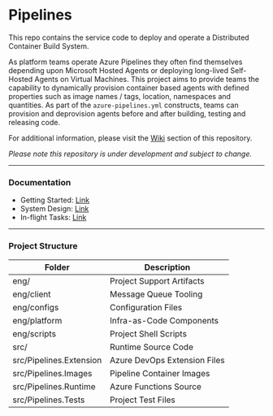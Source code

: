 # Pipelines

This repo contains the service code to deploy and operate a Distributed Container Build System.

As platform teams operate Azure Pipelines they often find themselves depending upon Microsoft Hosted Agents or deploying long-lived Self-Hosted Agents on Virtual Machines. This project aims to provide teams the capability to dynamically provision container based agents with defined properties such as image names / tags, location, namespaces and quantities. As part of the `azure-pipelines.yml` constructs, teams can provision and deprovision agents before and after building, testing and releasing code.

For additional information, please visit the [Wiki](https://github.com/ljtill/pipelines/wiki) section of this repository.

_Please note this repository is under development and subject to change._

---

### Documentation

- Getting Started: [Link](https://github.com/ljtill/pipelines/wiki/getting-started)
- System Design: [Link](https://github.com/ljtill/pipelines/wiki/system-design)
- In-flight Tasks: [Link](https://github.com/ljtill/pipelines/wiki/tasks)

---

### Project Structure

| Folder                  | Description                  |
| ----------------------- | ---------------------------- |
| eng/                    | Project Support Artifacts    |
| eng/client              | Message Queue Tooling        |
| eng/configs             | Configuration Files          |
| eng/platform            | Infra-as-Code Components     |
| eng/scripts             | Project Shell Scripts        |
| src/                    | Runtime Source Code          |
| src/Pipelines.Extension | Azure DevOps Extension Files |
| src/Pipelines.Images    | Pipeline Container Images    |
| src/Pipelines.Runtime   | Azure Functions Source       |
| src/Pipelines.Tests     | Project Test Files           |
